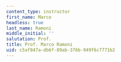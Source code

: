 ```yaml
---
content_type: instructor
first_name: Marco
headless: true
last_name: Ramoni
middle_initial: ''
salutation: Prof.
title: Prof. Marco Ramoni
uid: c5af847a-db6f-89ab-376b-949f6c7771b2
---
```

